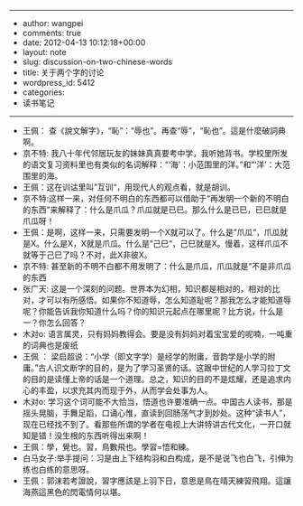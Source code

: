 - --
- author: wangpei
- comments: true
- date: 2012-04-13 10:12:18+00:00
- layout: note
- slug: discussion-on-two-chinese-words
- title: 关于两个字的讨论
- wordpress_id: 5412
- categories:
- 读书笔记
- --
- 王佩： 查《說文解字》，“恥”：“辱也”。再查“辱”，“恥也”。這是什麼破詞典啊。
- 京不特: 我八十年代邻居玩友的妹妹真真要考中学，我听她背书。学校里所发的语文复习资料里也有类似的名词解释：“‘海’：小范围里的洋。”和“‘洋’：大范围里的海。
- 王佩：这在训诂里叫”互训“，用现代人的观点看，就是胡训。
- 京不特:这样一来，对任何不明白的东西都可以借助于“再发明一个新的不明白的东西”来解释了：什么是爪瓜？爪瓜就是已巳。那么什么是已巳，已巳就是爪瓜呀！
- 王佩：是啊，这样一来，只需要发明一个X就可以了。什么是”爪瓜“，爪瓜就是X。什么是X，X就是爪瓜。什么是”己巳“，己巳就是X。慢着，这样爪瓜不就等于己巳了吗？不对，此X非彼X。
- 京不特: 甚至新的不明不白都不用发明了：什么是爪瓜，爪瓜就是“不是非爪瓜的东西
- 张广天: 这是一个深刻的问题。世界本为幻相，知识都是相对的，相对的比对，才可以有所感悟。如果你不知道辱，怎么知道耻呢？那我怎么才能知道辱呢？你能告诉我你知道什么吗？你的知识元起点在哪里呢？比方说，什么是一？你怎么回答？
- 木对o: 语言属灵，只有妈妈教得会。要是没有妈妈对着宝宝爱的呢喃，一吨重的词典也是废纸
- 王佩  ： 梁启超说：“小学（即文字学）是经学的附庸，音韵学是小学的附庸。”古人识文断字的目的，是为了学习圣贤的话。这跟中世纪的人学习拉丁文的目的是读懂上帝的话是一个道理。总之，知识的目的不是炫耀，还是追求内心的丰盈，以求充其内而现于外，从而学会处事为人。
- 木对o: 学习这个词可能不大恰当，悟道也许要准确一点。中国古人读书，那是摇头晃脑，手舞足蹈，口诵心惟，直读到回肠荡气才到妙处。这种“读书人”，现在已经找不到了。看那些所谓的学者在电视上大讲特讲古代文化，一开口就知是错！没生根的东西听得出来啊！
- 王佩：學，覺也。習，鳥數飛也。學習=悟和練。
- 白马女子:举手提问：习是由上下结构羽和白构成，是不是说飞也白飞，引伸为练也白练的意思呀。
- 王佩：郭沫若考證說，習字應該是上羽下日，意思是鳥在晴天練習飛翔。這讓海燕這黑色的閃電情何以堪。
